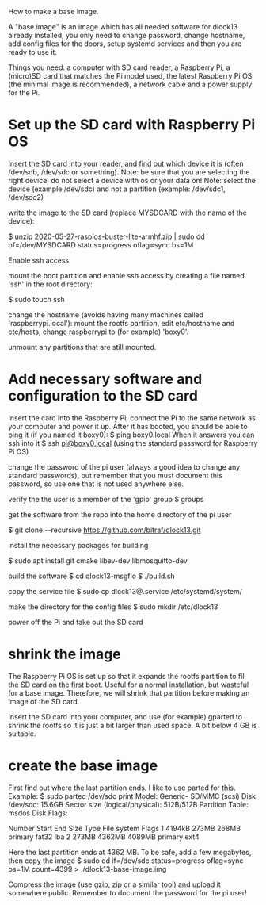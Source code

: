 How to make a base image.

A "base image" is an image which has all needed software for dlock13 already installed, you only need to change password, 
change hostname, add config files for the doors, setup systemd services and then you are ready to use it.

Things you need: a computer with SD card reader, a Raspberry Pi, a (micro)SD card that matches the Pi model used, the latest 
Raspberry Pi OS (the minimal image is recommended), a network cable and a power supply for the Pi.


# Set up the  SD card with Raspberry Pi OS

  Insert the SD card into your reader, and find out which device it is (often /dev/sdb, /dev/sdc or something).
  Note: be sure that you are selecting the right device; do not select a device with os or your data on!
  Note: select the device (example /dev/sdc) and not a partition (example: /dev/sdc1, /dev/sdc2)

write the image to the SD card (replace MYSDCARD with the name of the device):

  $ unzip 2020-05-27-raspios-buster-lite-armhf.zip | sudo dd of=/dev/MYSDCARD status=progress oflag=sync bs=1M

Enable ssh access

mount the boot partition and enable ssh access by creating a file named 'ssh' in the root directory:

  $ sudo touch ssh

change the hostname (avoids having many machines called 'raspberrypi.local'): mount the rootfs partition, edit etc/hostname
and etc/hosts, change raspberrypi to (for example) 'boxy0'.

unmount any partitions that are still mounted.

# Add necessary software and configuration to the SD card

Insert the card into the Raspberry Pi, connect the Pi to the same network as your computer and power it up. After it has 
booted, you should be able to ping it (if you named it boxy0): $ ping boxy0.local
When it answers you can ssh into it 
  $ ssh pi@boxy0.local 
(using the standard password for Raspberry Pi OS)

change the password of the pi user (always a good idea to change any standard passwords), but remember that you must document
this password, so use one that is not used anywhere else.

verify the the user is a member of the 'gpio' group
  $ groups

get the software from the repo into the home directory of the pi user

  $ git clone --recursive https://github.com/bitraf/dlock13.git

install the necessary packages for building

  $ sudo apt install git cmake libev-dev libmosquitto-dev

build the software
  $ cd dlock13-msgflo
  $ ./build.sh

copy the service file
  $ sudo cp dlock13@.service /etc/systemd/system/

make the directory for the config files
  $ sudo mkdir /etc/dlock13

power off the Pi and take out the SD card

# shrink the image

The Raspberry Pi OS is set up so that it expands the rootfs partition to fill the SD card on the first boot. Useful for a 
normal installation, but wasteful for a base image. Therefore, we will shrink that partition before making an image of 
the SD card.

Insert the SD card into your computer, and use (for example) gparted to shrink the rootfs so it is just a bit larger than 
used space. A bit below 4 GB is suitable.

# create the base image

First find out where the last partition ends. I like to use parted for this. Example:
  $ sudo parted /dev/sdc print
  Model: Generic- SD/MMC (scsi)
  Disk /dev/sdc: 15.6GB
  Sector size (logical/physical): 512B/512B
  Partition Table: msdos
  Disk Flags: 
  
  Number  Start   End     Size    Type     File system  Flags
   1      4194kB  273MB   268MB   primary  fat32        lba
   2      273MB   4362MB  4089MB  primary  ext4

Here the last partition ends at 4362 MB. To be safe, add a few megabytes, then copy the image
  $ sudo dd if=/dev/sdc status=progress oflag=sync bs=1M count=4399 > ./dlock13-base-image.img

Compress the image (use gzip, zip or a similar tool) and upload it somewhere public. Remember to document the password for the
pi user!
